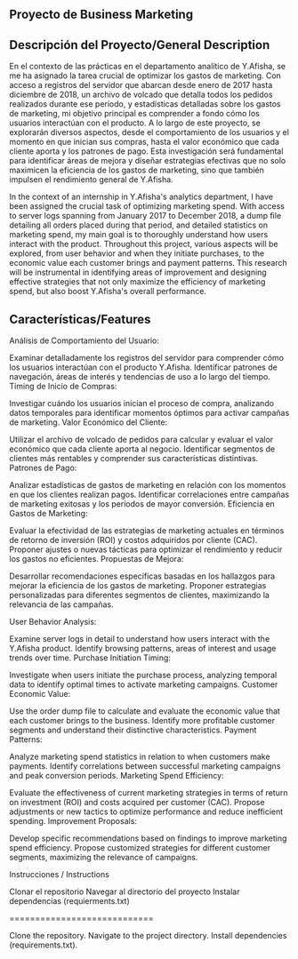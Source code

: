 Proyecto de Business Marketing
--------------------------------------------------------------------------------------------

Descripción del Proyecto/General Description
-------------------------------------------------------------------------------------------


En el contexto de las prácticas en el departamento analítico de Y.Afisha, se me ha asignado la tarea crucial de optimizar los gastos de marketing. Con acceso a registros del servidor que abarcan desde enero de 2017 hasta diciembre de 2018, un archivo de volcado que detalla todos los pedidos realizados durante ese período, y estadísticas detalladas sobre los gastos de marketing, mi objetivo principal es comprender a fondo cómo los usuarios interactúan con el producto.
A lo largo de este proyecto, se explorarán diversos aspectos, desde el comportamiento de los usuarios y el momento en que inician sus compras, hasta el valor económico que cada cliente aporta y los patrones de pago. Esta investigación será fundamental para identificar áreas de mejora y diseñar estrategias efectivas que no solo maximicen la eficiencia de los gastos de marketing, sino que también impulsen el rendimiento general de Y.Afisha.


In the context of an internship in Y.Afisha's analytics department, I have been assigned the crucial task of optimizing marketing spend. With access to server logs spanning from January 2017 to December 2018, a dump file detailing all orders placed during that period, and detailed statistics on marketing spend, my main goal is to thoroughly understand how users interact with the product.
Throughout this project, various aspects will be explored, from user behavior and when they initiate purchases, to the economic value each customer brings and payment patterns. This research will be instrumental in identifying areas of improvement and designing effective strategies that not only maximize the efficiency of marketing spend, but also boost Y.Afisha's overall performance.


Características/Features
----------------------------------------------------------------------------------------------

Análisis de Comportamiento del Usuario:

Examinar detalladamente los registros del servidor para comprender cómo los usuarios interactúan con el producto Y.Afisha.
Identificar patrones de navegación, áreas de interés y tendencias de uso a lo largo del tiempo.
Timing de Inicio de Compras:

Investigar cuándo los usuarios inician el proceso de compra, analizando datos temporales para identificar momentos óptimos para activar campañas de marketing.
Valor Económico del Cliente:

Utilizar el archivo de volcado de pedidos para calcular y evaluar el valor económico que cada cliente aporta al negocio.
Identificar segmentos de clientes más rentables y comprender sus características distintivas.
Patrones de Pago:

Analizar estadísticas de gastos de marketing en relación con los momentos en que los clientes realizan pagos.
Identificar correlaciones entre campañas de marketing exitosas y los períodos de mayor conversión.
Eficiencia en Gastos de Marketing:

Evaluar la efectividad de las estrategias de marketing actuales en términos de retorno de inversión (ROI) y costos adquiridos por cliente (CAC).
Proponer ajustes o nuevas tácticas para optimizar el rendimiento y reducir los gastos no eficientes.
Propuestas de Mejora:

Desarrollar recomendaciones específicas basadas en los hallazgos para mejorar la eficiencia de los gastos de marketing.
Proponer estrategias personalizadas para diferentes segmentos de clientes, maximizando la relevancia de las campañas.



User Behavior Analysis:

Examine server logs in detail to understand how users interact with the Y.Afisha product.
Identify browsing patterns, areas of interest and usage trends over time.
Purchase Initiation Timing:

Investigate when users initiate the purchase process, analyzing temporal data to identify optimal times to activate marketing campaigns.
Customer Economic Value:

Use the order dump file to calculate and evaluate the economic value that each customer brings to the business.
Identify more profitable customer segments and understand their distinctive characteristics.
Payment Patterns:

Analyze marketing spend statistics in relation to when customers make payments.
Identify correlations between successful marketing campaigns and peak conversion periods.
Marketing Spend Efficiency:

Evaluate the effectiveness of current marketing strategies in terms of return on investment (ROI) and costs acquired per customer (CAC).
Propose adjustments or new tactics to optimize performance and reduce inefficient spending.
Improvement Proposals:

Develop specific recommendations based on findings to improve marketing spend efficiency.
Propose customized strategies for different customer segments, maximizing the relevance of campaigns.


Instrucciones / Instructions

Clonar el repositorio Navegar al directorio del proyecto Instalar dependencias (requierments.txt)

============================

Clone the repository. Navigate to the project directory. Install dependencies (requirements.txt).
